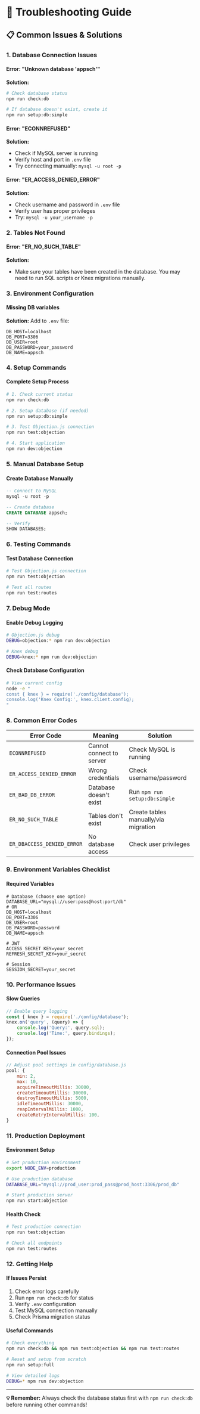 # 🔧 Troubleshooting Guide

## 📋 Common Issues & Solutions

### 1. Database Connection Issues

#### Error: "Unknown database 'appsch'"
**Solution:**
```bash
# Check database status
npm run check:db

# If database doesn't exist, create it
npm run setup:db:simple
```

#### Error: "ECONNREFUSED"
**Solution:**
- Check if MySQL server is running
- Verify host and port in `.env` file
- Try connecting manually: `mysql -u root -p`

#### Error: "ER_ACCESS_DENIED_ERROR"
**Solution:**
- Check username and password in `.env` file
- Verify user has proper privileges
- Try: `mysql -u your_username -p`

### 2. Tables Not Found

#### Error: "ER_NO_SUCH_TABLE"
**Solution:**
- Make sure your tables have been created in the database. You may need to run SQL scripts or Knex migrations manually.

### 3. Environment Configuration

#### Missing DB variables
**Solution:**
Add to `.env` file:
```env
DB_HOST=localhost
DB_PORT=3306
DB_USER=root
DB_PASSWORD=your_password
DB_NAME=appsch
```

### 4. Setup Commands

#### Complete Setup Process
```bash
# 1. Check current status
npm run check:db

# 2. Setup database (if needed)
npm run setup:db:simple

# 3. Test Objection.js connection
npm run test:objection

# 4. Start application
npm run dev:objection
```

### 5. Manual Database Setup

#### Create Database Manually
```sql
-- Connect to MySQL
mysql -u root -p

-- Create database
CREATE DATABASE appsch;

-- Verify
SHOW DATABASES;
```

### 6. Testing Commands

#### Test Database Connection
```bash
# Test Objection.js connection
npm run test:objection

# Test all routes
npm run test:routes
```

### 7. Debug Mode

#### Enable Debug Logging
```bash
# Objection.js debug
DEBUG=objection:* npm run dev:objection

# Knex debug
DEBUG=knex:* npm run dev:objection
```

#### Check Database Configuration
```bash
# View current config
node -e "
const { knex } = require('./config/database');
console.log('Knex Config:', knex.client.config);
"
```

### 8. Common Error Codes

| Error Code | Meaning | Solution |
|------------|---------|----------|
| `ECONNREFUSED` | Cannot connect to server | Check MySQL is running |
| `ER_ACCESS_DENIED_ERROR` | Wrong credentials | Check username/password |
| `ER_BAD_DB_ERROR` | Database doesn't exist | Run `npm run setup:db:simple` |
| `ER_NO_SUCH_TABLE` | Tables don't exist | Create tables manually/via migration |
| `ER_DBACCESS_DENIED_ERROR` | No database access | Check user privileges |

### 9. Environment Variables Checklist

#### Required Variables
```env
# Database (choose one option)
DATABASE_URL="mysql://user:pass@host:port/db"
# OR
DB_HOST=localhost
DB_PORT=3306
DB_USER=root
DB_PASSWORD=password
DB_NAME=appsch

# JWT
ACCESS_SECRET_KEY=your_secret
REFRESH_SECRET_KEY=your_secret

# Session
SESSION_SECRET=your_secret
```

### 10. Performance Issues

#### Slow Queries
```javascript
// Enable query logging
const { knex } = require('./config/database');
knex.on('query', (query) => {
    console.log('Query:', query.sql);
    console.log('Time:', query.bindings);
});
```

#### Connection Pool Issues
```javascript
// Adjust pool settings in config/database.js
pool: {
    min: 2,
    max: 10,
    acquireTimeoutMillis: 30000,
    createTimeoutMillis: 30000,
    destroyTimeoutMillis: 5000,
    idleTimeoutMillis: 30000,
    reapIntervalMillis: 1000,
    createRetryIntervalMillis: 100,
}
```

### 11. Production Deployment

#### Environment Setup
```bash
# Set production environment
export NODE_ENV=production

# Use production database
DATABASE_URL="mysql://prod_user:prod_pass@prod_host:3306/prod_db"

# Start production server
npm run start:objection
```

#### Health Check
```bash
# Test production connection
npm run test:objection

# Check all endpoints
npm run test:routes
```

### 12. Getting Help

#### If Issues Persist
1. Check error logs carefully
2. Run `npm run check:db` for status
3. Verify `.env` configuration
4. Test MySQL connection manually
5. Check Prisma migration status

#### Useful Commands
```bash
# Check everything
npm run check:db && npm run test:objection && npm run test:routes

# Reset and setup from scratch
npm run setup:full

# View detailed logs
DEBUG=* npm run dev:objection
```

---

**💡 Remember:** Always check the database status first with `npm run check:db` before running other commands! 